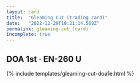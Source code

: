 ```yaml
---
layout: card
title:  "Gleaming Cut (trading card)"
date:   "2022-12-29T10:21:14.569Z"
permalink: gleaming-cut_(card)
incomplete: true
---
```


## DOA 1st &middot; EN-260 U

{% include templates/gleaming-cut-doa1e.html %}
